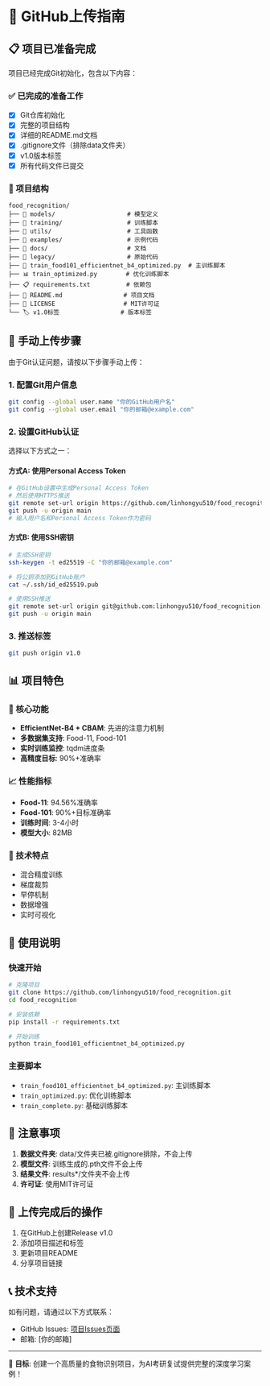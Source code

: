 # 🚀 GitHub上传指南

## 📋 项目已准备完成

项目已经完成Git初始化，包含以下内容：

### ✅ 已完成的准备工作
- [x] Git仓库初始化
- [x] 完整的项目结构
- [x] 详细的README.md文档
- [x] .gitignore文件（排除data文件夹）
- [x] v1.0版本标签
- [x] 所有代码文件已提交

### 📁 项目结构
```
food_recognition/
├── 📁 models/                    # 模型定义
├── 📁 training/                  # 训练脚本
├── 📁 utils/                     # 工具函数
├── 📁 examples/                  # 示例代码
├── 📁 docs/                      # 文档
├── 📁 legacy/                    # 原始代码
├── 🚀 train_food101_efficientnet_b4_optimized.py  # 主训练脚本
├── 📊 train_optimized.py        # 优化训练脚本
├── 📋 requirements.txt          # 依赖包
├── 📄 README.md                 # 项目文档
├── 📄 LICENSE                   # MIT许可证
└── 🏷️ v1.0标签                 # 版本标签
```

## 🔧 手动上传步骤

由于Git认证问题，请按以下步骤手动上传：

### 1. 配置Git用户信息
```bash
git config --global user.name "你的GitHub用户名"
git config --global user.email "你的邮箱@example.com"
```

### 2. 设置GitHub认证
选择以下方式之一：

#### 方式A: 使用Personal Access Token
```bash
# 在GitHub设置中生成Personal Access Token
# 然后使用HTTPS推送
git remote set-url origin https://github.com/linhongyu510/food_recognition.git
git push -u origin main
# 输入用户名和Personal Access Token作为密码
```

#### 方式B: 使用SSH密钥
```bash
# 生成SSH密钥
ssh-keygen -t ed25519 -C "你的邮箱@example.com"

# 将公钥添加到GitHub账户
cat ~/.ssh/id_ed25519.pub

# 使用SSH推送
git remote set-url origin git@github.com:linhongyu510/food_recognition.git
git push -u origin main
```

### 3. 推送标签
```bash
git push origin v1.0
```

## 📊 项目特色

### 🎯 核心功能
- **EfficientNet-B4 + CBAM**: 先进的注意力机制
- **多数据集支持**: Food-11, Food-101
- **实时训练监控**: tqdm进度条
- **高精度目标**: 90%+准确率

### 📈 性能指标
- **Food-11**: 94.56%准确率
- **Food-101**: 90%+目标准确率
- **训练时间**: 3-4小时
- **模型大小**: 82MB

### 🔧 技术特点
- 混合精度训练
- 梯度裁剪
- 早停机制
- 数据增强
- 实时可视化

## 🚀 使用说明

### 快速开始
```bash
# 克隆项目
git clone https://github.com/linhongyu510/food_recognition.git
cd food_recognition

# 安装依赖
pip install -r requirements.txt

# 开始训练
python train_food101_efficientnet_b4_optimized.py
```

### 主要脚本
- `train_food101_efficientnet_b4_optimized.py`: 主训练脚本
- `train_optimized.py`: 优化训练脚本
- `train_complete.py`: 基础训练脚本

## 📝 注意事项

1. **数据文件夹**: data/文件夹已被.gitignore排除，不会上传
2. **模型文件**: 训练生成的.pth文件不会上传
3. **结果文件**: results*/文件夹不会上传
4. **许可证**: 使用MIT许可证

## 🎉 上传完成后的操作

1. 在GitHub上创建Release v1.0
2. 添加项目描述和标签
3. 更新项目README
4. 分享项目链接

## 📞 技术支持

如有问题，请通过以下方式联系：
- GitHub Issues: [项目Issues页面](https://github.com/linhongyu510/food_recognition/issues)
- 邮箱: [你的邮箱]

---

🎯 **目标**: 创建一个高质量的食物识别项目，为AI考研复试提供完整的深度学习案例！
